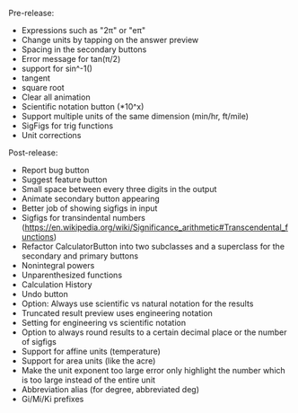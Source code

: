 Pre-release:
- Expressions such as "2π" or "eπ"
- Change units by tapping on the answer preview
- Spacing in the secondary buttons
- Error message for tan(π/2)
- support for sin^-1()
- tangent
- square root
- Clear all animation
- Scientific notation button (*10^x)
- Support multiple units of the same dimension (min/hr, ft/mile)
- SigFigs for trig functions
- Unit corrections

Post-release:
- Report bug button
- Suggest feature button
- Small space between every three digits in the output
- Animate secondary button appearing
- Better job of showing sigfigs in input
- Sigfigs for transindental numbers (https://en.wikipedia.org/wiki/Significance_arithmetic#Transcendental_functions)
- Refactor CalculatorButton into two subclasses and a superclass for the secondary and primary buttons
- Nonintegral powers
- Unparenthesized functions
- Calculation History
- Undo button
- Option: Always use scientific vs natural notation for the results
- Truncated result preview uses engineering notation
- Setting for engineering vs scientific notation
- Option to always round results to a certain decimal place or the number of sigfigs
- Support for affine units (temperature)
- Support for area units (like the acre)
- Make the unit exponent too large error only highlight the number which is too large instead of the entire unit
- Abbreviation alias (for degree, abbreviated deg)
- Gi/Mi/Ki prefixes